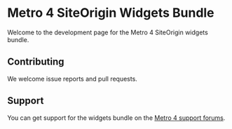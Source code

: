 # Metro 4 SiteOrigin Widgets Bundle

Welcome to the development page for the Metro 4 SiteOrigin widgets bundle.

## Contributing

We welcome issue reports and pull requests. 

## Support

You can get support for the widgets bundle on the [Metro 4 support forums](https://forum.metroui.org.ua/).